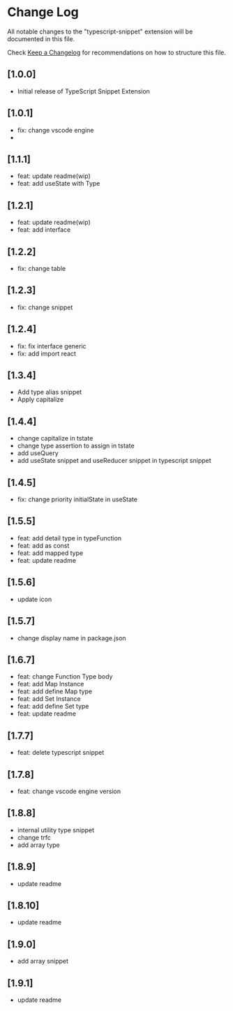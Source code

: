 # Change Log

All notable changes to the "typescript-snippet" extension will be documented in this file.

Check [Keep a Changelog](http://keepachangelog.com/) for recommendations on how to structure this file.

## [1.0.0]

- Initial release of TypeScript Snippet Extension

## [1.0.1]

- fix: change vscode engine 
- 
## [1.1.1]

- feat: update readme(wip)
- feat: add useState with Type

## [1.2.1]

- feat: update readme(wip)
- feat: add interface

## [1.2.2]

- fix: change table

## [1.2.3]

- fix: change snippet

## [1.2.4]

- fix: fix interface generic
- fix: add import react

## [1.3.4]

- Add type alias snippet
- Apply capitalize

## [1.4.4]
- change capitalize in tstate
- change type assertion to assign in tstate
- add useQuery
- add useState snippet and useReducer snippet in typescript snippet

## [1.4.5]
- fix: change priority initialState in useState

## [1.5.5]
- feat: add detail type in typeFunction
- feat: add as const
- feat: add mapped type
- feat: update readme

## [1.5.6]
- update icon

## [1.5.7]
- change display name in package.json

## [1.6.7]
- feat: change Function Type body
- feat: add Map Instance
- feat: add define Map type
- feat: add Set Instance
- feat: add define Set type
- feat: update readme

## [1.7.7]
- feat: delete typescript snippet

## [1.7.8]
- feat: change vscode engine version

## [1.8.8]
- internal utility type snippet
- change trfc
- add array type

## [1.8.9]
- update readme

## [1.8.10]
- update readme

## [1.9.0]
- add array snippet

## [1.9.1]
- update readme
